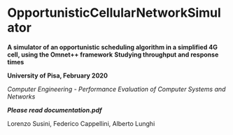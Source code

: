 # OpportunisticCellularNetworkSimulator

**A simulator of an opportunistic scheduling algorithm in a simplified 4G cell, using the Omnet++ framework**
**Studying throughput and response times**

**University of Pisa, February 2020**
 
 _Computer Engineering - Performance Evaluation of Computer Systems and Networks_
 
**_Please read documentation.pdf_**
 
 Lorenzo Susini, Federico Cappellini, Alberto Lunghi
